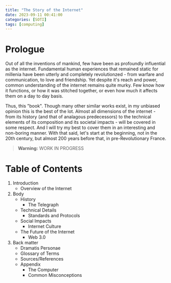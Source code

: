 ```yaml
---
title: "The Story of the Internet"
date: 2023-09-11 00:41:00
categories: [SOTI]
tags: [computing]
---
```


# Prologue

Out of all the inventions of mankind, few have been as profoundly influential as the internet. Fundamental human experiences that remained static for millenia have been utterly and completely revolutionzed - from warfare and communication, to love and friendship. Yet despite it's reach and power, common understanding of the internet remains quite murky. Few know how it functions, or how it was stitched together, or even how much it affects them on a day to day basis.

Thus, this "book". Though many other similar works exist, in my unbiased opinion this is the best of the lot. Almost all dimensions of the internet - from its history (and that of analagous predecessors) to the technical elements of its composition and its societal impacts - will be covered in some respect. And I will try my best to cover them in an interesting and non-boring manner. With that said, let's start at the beginning, not in the 20th century, but almost 200 years before that, in pre-Revolutionary France.

> **Warning:** WORK IN PROGRESS

# Table of Contents

1. Introduction
    - Overview of the Internet
2. Body
    - History
        - The Telegraph
    - Technical Details
        - Standards and Protocols
    - Social Impacts
        - Internet Culture
    - The Future of the Internet
        - Web 3.0
3. Back matter
    - Dramatis Personae
    - Glossary of Terms
    - Sources/References
    - Appendix
        - The Computer
        - Common Misconceptions
